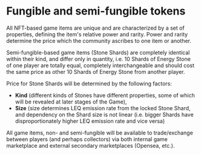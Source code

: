 # Fungible and semi-fungible tokens

All NFT-based game items are unique and are characterized by a set of properties, defining the item's relative power and rarity. Power and rarity determine the price which the community ascribes to one item or another.&#x20;

Semi-fungible-based game items (Stone Shards) are completely identical within their kind, and differ only in quantity, i.e. 10 Shards of Energy Stone of one player are totally equal, completely interchangeable and should cost the same price as other 10 Shards of Energy Stone from another player.&#x20;

Price for Stone Shards will be determined by the following factors:&#x20;

* **Kind** (different kinds of Stones have different properties, some of which will be revealed at later stages of the Game),&#x20;
* **Size** (size determines LEQ emission rate from the locked Stone Shard, and dependency on the Shard size is not linear (i.e. bigger Shards have disproportionately higher LEQ emission rate and vice versa)&#x20;

All game items, non- and semi-fungible will be available to trade/exchange between players (and perhaps collectors) via both internal game marketplace and external secondary marketplaces (Opensea, etc.).
